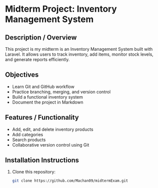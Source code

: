 # Midterm Project: Inventory Management System

## Description / Overview
This project is my midterm is an Inventory Management System built with Laravel. It allows users to track inventory, add items, monitor stock levels, and generate reports efficiently.

## Objectives
- Learn Git and GitHub workflow
- Practice branching, merging, and version control
- Build a functional inventory system
- Document the project in Markdown

## Features / Functionality
- Add, edit, and delete inventory products
- Add categories
- Search products 
- Collaborative version control using Git

## Installation Instructions
1. Clone this repository:
   ```bash
   git clone https://github.com/Machan09/midtermExam.git
